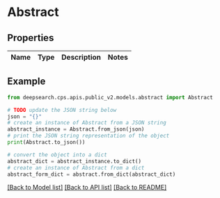 # Abstract


## Properties

Name | Type | Description | Notes
------------ | ------------- | ------------- | -------------

## Example

```python
from deepsearch.cps.apis.public_v2.models.abstract import Abstract

# TODO update the JSON string below
json = "{}"
# create an instance of Abstract from a JSON string
abstract_instance = Abstract.from_json(json)
# print the JSON string representation of the object
print(Abstract.to_json())

# convert the object into a dict
abstract_dict = abstract_instance.to_dict()
# create an instance of Abstract from a dict
abstract_form_dict = abstract.from_dict(abstract_dict)
```
[[Back to Model list]](../README.md#documentation-for-models) [[Back to API list]](../README.md#documentation-for-api-endpoints) [[Back to README]](../README.md)


